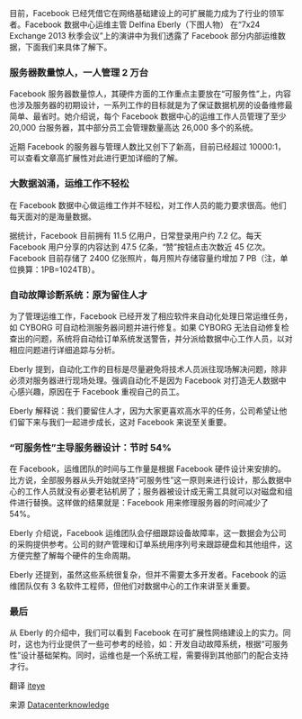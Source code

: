 目前，Facebook 已经凭借它在网络基础建设上的可扩展能力成为了行业的领军者。Facebook 数据中心运维主管 Delfina Eberly（下图人物） 在“7x24 Exchange 2013 秋季会议”上的演讲中为我们透露了 Facebook 部分内部运维数据，下面我们来具体了解下。


### 服务器数量惊人，一人管理 2 万台


Facebook 服务器数量惊人，其硬件方面的工作重点主要放在“可服务性”上，内容也涉及服务器的初期设计，一系列工作的目标就是为了保证数据机房的设备维修最简单、最省时。她介绍说，每个 Facebook 数据中心的运维工作人员管理了至少 20,000 台服务器，其中部分员工会管理数量高达 26,000 多个的系统。

近期 Facebook 的服务器与管理人数比又创下了新高，目前已经超过 10000:1，可以查看文章高扩展性对此进行更加详细的了解。

### 大数据汹涌，运维工作不轻松


在 Facebook 数据中心做运维工作并不轻松，对工作人员的能力要求很高。他们每天面对的是海量数据。

据统计，Facebook 目前拥有 11.5 亿用户，日常登录用户约 7.2 亿。每天 Facebook 用户分享的内容达到 47.5 亿条，“赞”按钮点击次数近 45 亿次。Facebook 目前存储了 2400 亿张照片，每月照片存储容量约增加 7 PB（注，单位换算：1PB=1024TB）。

### 自动故障诊断系统：原为留住人才


为了管理运维工作，Facebook 已经开发了相应软件来自动化处理日常运维任务，如 CYBORG 可自动检测服务器问题并进行修复。如果 CYBORG 无法自动修复检查出的问题，系统将自动给订单系统发送警告，并分派给数据中心工作人员，以对相应问题进行详细追踪与分析。

Eberly 提到，自动化工作的目标是尽量避免将技术人员派往现场解决问题，除非必须对服务器进行现场处理。强调自动化不是因为 Facebook 对打造无人数据中心感兴趣，原因在于 Facebook 重视自己的员工。

Eberly 解释说：我们要留住人才，因为大家更喜欢高水平的任务，公司希望让他们留下来与我们一起进步成长，这对 Facebook 来说至关重要。

### “可服务性”主导服务器设计：节时 54%


在 Facebook，运维团队的时间与工作量是根据 Facebook 硬件设计来安排的。比方说，全部服务器从头开始就坚持“可服务性”这一原则来进行设计，那么数据中心的工作人员就没有必要老钻机房了；服务器被设计成无需工具就可以对磁盘和组件进行替换。这样做的结果就是：Facebook 用来修理服务器的时间减少了 54%。

Eberly 介绍说，Facebook 运维团队会仔细跟踪设备故障率，这一数据会为公司的采购提供参考。公司的财产管理和订单系统用序列号来跟踪硬盘和其他组件，这方便完整了解每个硬件的生命周期。

Eberly 还提到，虽然这些系统很复杂，但并不需要太多开发者。Facebook 的运维团队仅有 3 名软件工程师，但他们对数据中心的工作来讲至关重要。

### 最后

从 Eberly 的介绍中，我们可以看到 Facebook 在可扩展性网络建设上的实力。同时，这也为行业提供了一些可参考的经验，如：开发自动故障系统，根据“可服务性”设计基础架构。同时，运维也是一个系统工程，需要得到其他部门的配合支持才行。

翻译 [iteye](http://www.iteye.com/news/28480-facebook-ops-staffer-manages-20000-servers?utm_source=tuicool)

来源 [Datacenterknowledge](http://www.datacenterknowledge.com/archives/2013/11/20/facebook-ops-staffer-manages-20000-servers/)
